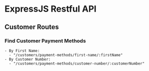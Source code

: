 # ExpressJS Restful API

## Customer Routes

  ### Find Customer Payment Methods
    - By First Name:
      - "/customers/payment-methods/first-name/:firstName"
    - By Customer Number:
      - "/customers/payment-methods/customer-number/:customerNumber"
